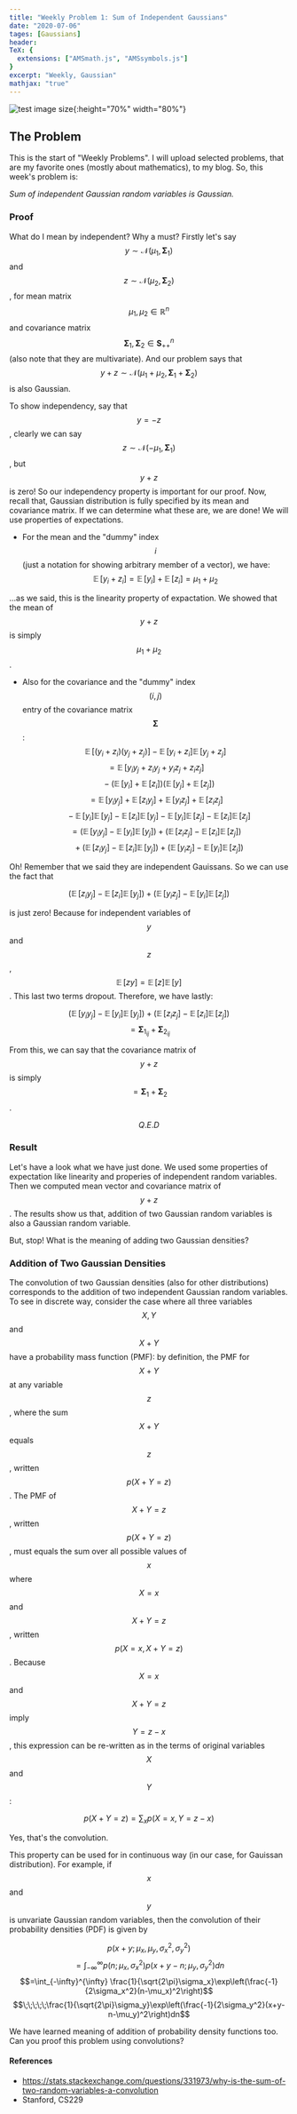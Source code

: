 ```yaml
---
title: "Weekly Problem 1: Sum of Independent Gaussians"
date: "2020-07-06"
tages: [Gaussians]
header:
TeX: {
  extensions: ["AMSmath.js", "AMSsymbols.js"]
}
excerpt: "Weekly, Gaussian"
mathjax: "true"
---
```

![test image size](/images/WeeklyP1/gaussians1.png){:height="70%" width="80%"}
## The Problem
This is the start of "Weekly Problems". I will upload selected problems, that are my favorite ones (mostly about mathematics), to my blog.
So, this week's problem is:

*Sum of independent Gaussian random variables is Gaussian.*

### Proof

What do I mean by independent? Why a must? Firstly let's say $$y \sim \mathcal{N}(\mu_1,\boldsymbol\Sigma_1)$$ and $$z \sim \mathcal{N}(\mu_2,\boldsymbol\Sigma_2)$$, for mean matrix $$\mu_1, \mu_2 \in \mathbb{R}^n$$ and covariance matrix $$\boldsymbol\Sigma_1, \boldsymbol\Sigma_2 \in \boldsymbol S_{+ +}^n$$ (also note that they are multivariate). And our problem says that $$y+z \sim \mathcal{N}(\mu_1 +\mu_2,\boldsymbol\Sigma_1+\boldsymbol\Sigma_2)$$ is also Gaussian.


To show independency, say that $$y=-z$$, clearly we can say $$z \sim \mathcal{N}(-\mu_1,\boldsymbol\Sigma_1)$$, but $$y+z$$ is zero! So our independency property is important for our proof. Now, recall that, Gaussian distribution is fully specified by its mean and covariance matrix. If we can determine what these are, we are done! We will use properties of expectations.
- For the mean and the "dummy" index $$i$$ (just a notation for showing arbitrary member of a vector), we have:
 $$\mathop{\mathbb{E}}[y_i + z_i] =  \mathop{\mathbb{E}}[y_i] + \mathop{\mathbb{E}}[z_i] = \mu_1 + \mu_2$$

...as we said, this is the linearity property of expactation. We showed that the mean of $$y+z$$ is simply $$\mu_1 + \mu_2$$.

- Also for the covariance and the "dummy" index $$(i,j)$$ entry of the covariance matrix $$\boldsymbol\Sigma$$:
$$\mathop{\mathbb{E}}[(y_i + z_i)(y_j+z_j)] - \mathop{\mathbb{E}}[y_i + z_i]\mathop{\mathbb{E}}[y_j + z_j]$$
$$= \mathop{\mathbb{E}}[y_i y_j+z_i y_j+y_i z_j+z_i z_j]$$
$$\;\;\;- (\mathop{\mathbb{E}}[y_i]+\mathop{\mathbb{E}}[z_i])(\mathop{\mathbb{E}}[y_j]+\mathop{\mathbb{E}}[z_j])$$
$$=\mathop{\mathbb{E}}[y_iy_j]+\mathop{\mathbb{E}}[z_iy_j]+\mathop{\mathbb{E}}[y_iz_j]+\mathop{\mathbb{E}}[z_iz_j]$$
$$\;\;\;-\mathop{\mathbb{E}}[y_i]\mathop{\mathbb{E}}[y_j]-\mathop{\mathbb{E}}[z_i]\mathop{\mathbb{E}}[y_j]-\mathop{\mathbb{E}}[y_i]\mathop{\mathbb{E}}[z_j]-\mathop{\mathbb{E}}[z_i]\mathop{\mathbb{E}}[z_j]$$
$$=(\mathop{\mathbb{E}}[y_iy_j] - \mathop{\mathbb{E}}[y_i]\mathop{\mathbb{E}}[y_j]) + (\mathop{\mathbb{E}}[z_iz_j]-\mathop{\mathbb{E}}[z_i]\mathop{\mathbb{E}}[z_j])$$
$$\;\;\;+ (\mathop{\mathbb{E}}[z_iy_j]-\mathop{\mathbb{E}}[z_i]\mathop{\mathbb{E}}[y_j])+(\mathop{\mathbb{E}}[y_iz_j] - \mathop{\mathbb{E}}[y_i]\mathop{\mathbb{E}}[z_j])$$

Oh! Remember that we said they are independent Gauissans. So we can use the fact that

$$(\mathop{\mathbb{E}}[z_iy_j]-\mathop{\mathbb{E}}[z_i]\mathop{\mathbb{E}}[y_j])+(\mathop{\mathbb{E}}[y_iz_j] - \mathop{\mathbb{E}}[y_i]\mathop{\mathbb{E}}[z_j])$$

is just zero! Because for independent variables of $$y$$ and $$z$$, $$\mathop{\mathbb{E}}[zy] = \mathop{\mathbb{E}}[z]\mathop{\mathbb{E}}[y]$$. This last two terms dropout. Therefore, we have lastly:

$$(\mathop{\mathbb{E}}[y_iy_j] - \mathop{\mathbb{E}}[y_i]\mathop{\mathbb{E}}[y_j]) + (\mathop{\mathbb{E}}[z_iz_j]-\mathop{\mathbb{E}}[z_i]\mathop{\mathbb{E}}[z_j])$$
$$=\boldsymbol\Sigma_{1_{ij}} + \boldsymbol\Sigma_{2_{ij}}$$

From this, we can say that the covariance matrix of $$y+z$$ is simply $$=\boldsymbol\Sigma_{1} + \boldsymbol\Sigma_{2}$$.

$$Q.E.D$$

### Result

Let's have a look what we have just done. We used some properties of expectation like linearity and properies of independent random variables. Then we computed mean vector and covariance matrix of $$y+z$$. The results show us that, addition of two Gaussian random variables is also a Gaussian random variable.

But, stop! What is the meaning of adding two Gaussian densities?

### Addition of Two Gaussian Densities

The convolution of two Gaussian densities (also for other distributions) corresponds to the addition of two independent Gaussian random variables. To see in discrete way, consider the case where all three variables $$X, Y$$ and $$X+Y$$ have a probability mass function (PMF): by definition, the PMF for $$X+Y$$ at any variable $$z$$, where the sum $$X+Y$$ equals $$z$$, written $$p(X+Y=z)$$. The PMF of $$X+Y=z$$, written $$p(X+Y=z)$$, must equals the sum over all possible values of $$x$$ where $$X=x$$ and $$X+Y=z$$, written $$p(X=x, X+Y=z)$$. Because $$X=x$$ and $$X+Y=z$$ imply $$Y=z-x$$, this expression can be re-written as in the terms of original variables $$X$$ and $$Y$$:

$$p(X+Y=z) = \sum_{x}p(X=x,Y=z-x)$$

Yes, that's the convolution.  

This property can be used for in continuous way (in our case, for Gauissan distribution). For example, if $$x$$ and $$y$$ is unvariate Gaussian random variables, then the convolution of their probability densities (PDF) is given by

$$p(x+y;\mu_x,\mu_y,\sigma_x^2,\sigma_y^2)$$
$$= \int_{-\infty}^{\infty}p(n;\mu_x,\sigma_x^2)p(x+y-n;\mu_y,\sigma_y^2) dn$$
$$=\int_{-\infty}^{\infty} \frac{1}{\sqrt{2\pi}\sigma_x}\exp\left(\frac{-1}{2\sigma_x^2}(n-\mu_x)^2\right)$$
$$\;\;\;\;\;\frac{1}{\sqrt{2\pi}\sigma_y}\exp\left(\frac{-1}{2\sigma_y^2}(x+y-n-\mu_y)^2\right)dn$$

We have learned meaning of addition of probability density functions too. Can you proof this problem using convolutions?

#### References

- https://stats.stackexchange.com/questions/331973/why-is-the-sum-of-two-random-variables-a-convolution
- Stanford, CS229  
